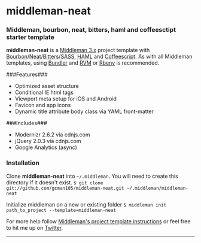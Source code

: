 middleman-neat
==============

### Middleman, bourbon, neat, bitters, haml and coffeesctipt starter template

**middleman-neat** is a [Middleman 3.x](http://middlemanapp.com/) project template with [Bourbon](http://bourbon.io/)/[Neat](http://neat.bourbon.io/)/[Bitters](http://bitters.bourbon.io/)/[SASS](http://sass-lang.com/), [HAML](http://haml-lang.com/) and [Coffeescript](http://coffeescript.org). As with all Middleman templates, using [Bundler](http://gembundler.com/) and [RVM](http://rvm.io/) or [Rbenv](https://github.com/sstephenson/rbenv/) is recommended.

###Features###
* Optimized asset structure
* Conditional IE html tags
* Viewport meta setup for iOS and Android
* Favicon and app icons
* Dynamic title attribute body class via YAML front-matter

###Includes###
* Modernizr 2.6.2 via cdnjs.com
* jQuery 2.0.3 via cdnjs.com
* Google Analytics (async)

### Installation ###
 
Clone **middleman-neat** into `~/.middleman`. You will need to create this directory if it doesn't exist.
```$ git clone git://github.com/gcman105/middleman-neat.git ~/.middleman/middleman-neat```

Initialize middleman on a new or existing folder `$ middleman init path_to_project --template=middleman-neat`


For more help follow [Middleman's project template instructions](http://middlemanapp.com/getting-started/welcome/) or feel free to hit me up on [Twitter](http://twitter.com/gcman105).

---
